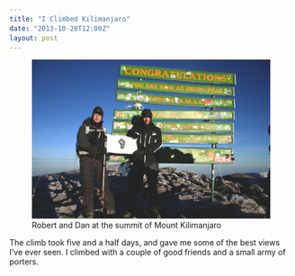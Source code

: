 ```yaml
---
title: "I Climbed Kilimanjaro"
date: "2013-10-20T12:00Z"
layout: post
---
```


<figure>
    <a href="/images/kilimanjaro-full.jpg"><img src="/images/kilimanjaro.jpg" alt="Robert and Dan at the summit of Mount Kilimanjaro"></a>
    <figcaption>Robert and Dan at the summit of Mount Kilimanjaro</figcaption>
</figure>

The climb took five and a half days, and gave me some of the best views I’ve ever seen. I climbed with a couple of good friends and a small army of porters.